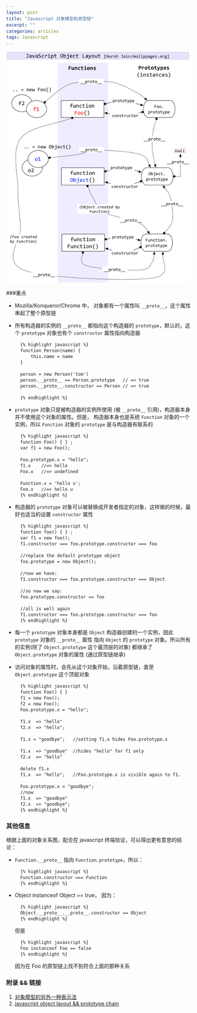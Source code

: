 ```yaml
---
layout: post
title: "Javascript 对象模型和原型链"
excerpt: ""
categories: articles
tags: Javascript
---
```


![prototype chain](/images/javascript-object-layout.jpg)

###重点

* Mozilla/Konqueror/Chrome 中， 对象都有一个属性叫 `__proto__`，这个属性串起了整个原型链

* 所有构造器的实例的 `__proto__` 都指向这个构造器的 `prototype`，默认的，这个 `prototype` 对象也有个
  `constructor` 属性指向构造器

        {% highlight javascript %}
        function Person(name) {
            this.name = name
        }

        person = new Person('tom')
        person.__proto__ == Person.prototype   // => true
        person.__proto__.constructor == Person // => true

        {% endhighlight %}

* `prototype` 对象只是被构造器的实例所使用 (被 `__proto__` 引用)，构造器本身并不使用这个对象的属性。但是，
  构造器本身也是系统 `Function` 对象的一个实例，所以 `Function` 对象的 `prototype` 是与构造器有联系的

        {% highlight javascript %}
        function Foo() { } ;
        var f1 = new Foo();

        Foo.prototype.x = "hello";
        f1.x    //=> hello
        Foo.x   //=> undefined

        Function.x = 'hello u';
        Foo.x   //=> hello u
        {% endhighlight %}

* 构造器的 `prototype` 对象可以被替换成开发者指定的对象，这样做的时候，最好也适当的设置 `constructor` 属性

        {% highlight javascript %}
        function foo() { } ;
        var f1 = new foo();
        f1.constructor === foo.prototype.constructor === foo

        //replace the default prototype object
        foo.prototype = new Object();

        //now we have:
        f1.constructor === foo.prototype.constructor === Object

        //so now we say:
        foo.prototype.constructor == foo

        //all is well again
        f1.constructor === foo.prototype.constructor === foo
        {% endhighlight %}


* 每一个 `prototype` 对象本身都是 `Object` 构造器创建的一个实例，因此 `prototype` 对象的 `__proto__` 属性
  指向 `Object` 的 `prototype` 对象。所以所有的实例(除了 `Object.prototype` 这个最顶层的对象) 都继承了 `Object.prototype`
  对象的属性 (通过原型链继承)

* 访问对象的属性时，会先从这个对象开始，沿着原型链，直至 `Object.prototype` 这个顶层对象

        {% highlight javascript %}
        function Foo() { }
        f1 = new Foo();
        f2 = new Foo();
        Foo.prototype.x = "hello";

        f1.x  => "hello"
        f2.x  => "hello";

        f1.x = "goodbye";   //setting f1.x hides Foo.prototype.x

        f1.x  => "goodbye"  //hides "hello" for f1 only
        f2.x  => "hello"

        delete f1.x
        f1.x  => "hello";   //Foo.prototype.x is visible again to f1.

        Foo.prototype.x = "goodbye";
        //now
        f1.x  => "goodbye"
        f2.x  => "goodbye";
        {% endhighlight %}


### 其他信息

根据上面的对象关系图，配合在 javascript 终端验证，可以得出更有意思的结论：

* `Function.__proto__` 指向 `Function.prototype`，所以：

        {% highlight javascript %}
        Function.constructor === Function
        {% endhighlight %}

* Object instanceof Object == true， 因为：

        {% highlight javascript %}
        Object.__proto__.__proto__.constructor == Object
        {% endhighlight %}

  但是

        {% highlight javascript %}
        Foo instanceof Foo == false
        {% endhighlight %}

  因为在 Foo 的原型链上找不到符合上面的那种关系

### 附录 && 链接
1. [对象模型的另外一种表示法](/images/javascript-prototype-chain.png)
2. [javascript object layout && prototype chain](http://mollypages.org/misc/js.mp)
